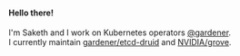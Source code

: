 #### Hello there!
<!--
**renormalize/renormalize** is a ✨ _special_ ✨ repository because its `README.md` (this file) appears on your GitHub profile.

Here are some ideas to get you started:

- 🔭 I’m currently working on ...
- 🌱 I’m currently learning ...
- 👯 I’m looking to collaborate on ...
- 🤔 I’m looking for help with ...
- 💬 Ask me about ...
- 📫 How to reach me: ...
- 😄 Pronouns: ...
- ⚡ Fun fact: ...
-->

I'm Saketh and I work on Kubernetes operators [@gardener](https://github.com/gardener).  
I currently maintain [gardener/etcd-druid](https://github.com/gardener/etcd-druid) and [NVIDIA/grove](https://github.com/NVIDIA/grove).
